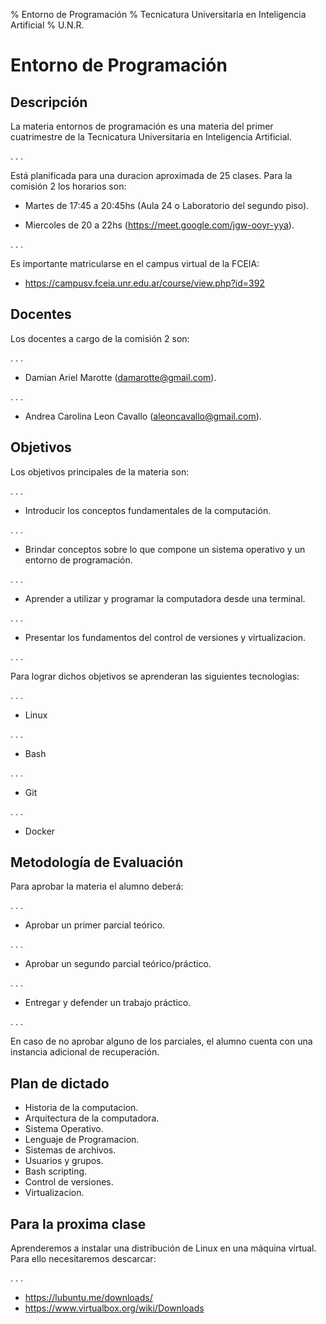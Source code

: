 % Entorno de Programación
% Tecnicatura Universitaria en Inteligencia Artificial
% U.N.R.

# Entorno de Programación

## Descripción

La materia entornos de programación es una materia del primer cuatrimestre de
la Tecnicatura Universitaria en Inteligencia Artificial.

. . .

Está planificada para una duracion aproximada de 25 clases. Para la comisión 2
los horarios son:

* Martes de 17:45 a 20:45hs (Aula 24 o Laboratorio del segundo piso).

* Miercoles de 20 a 22hs (https://meet.google.com/jgw-ooyr-yya).

. . .

Es importante matricularse en el campus virtual de la FCEIA:

* https://campusv.fceia.unr.edu.ar/course/view.php?id=392

## Docentes

Los docentes a cargo de la comisión 2 son:

. . .

* Damian Ariel Marotte (damarotte@gmail.com).

. . .

* Andrea Carolina Leon Cavallo (aleoncavallo@gmail.com).

## Objetivos

Los objetivos principales de la materia son:

. . .

* Introducir los conceptos fundamentales de la computación.

. . .

* Brindar conceptos sobre lo que compone un sistema operativo y un entorno de
programación.

. . .

* Aprender a utilizar y programar la computadora desde una terminal.

. . .

* Presentar los fundamentos del control de versiones y virtualizacion.

. . .

Para lograr dichos objetivos se aprenderan las siguientes tecnologias:

. . .

* Linux

. . .

* Bash

. . .

* Git

. . .

* Docker

## Metodología de Evaluación

Para aprobar la materia el alumno deberá:

. . .

* Aprobar un primer parcial teórico.

. . .

* Aprobar un segundo parcial teórico/práctico.

. . .

* Entregar y defender un trabajo práctico.

. . .

En caso de no aprobar alguno de los parciales, el alumno cuenta con una
instancia adicional de recuperación.

## Plan de dictado

* Historia de la computacion.
* Arquitectura de la computadora.
* Sistema Operativo.
* Lenguaje de Programacion.
* Sistemas de archivos.
* Usuarios y grupos.
* Bash scripting.
* Control de versiones.
* Virtualizacion.

## Para la proxima clase

Aprenderemos a instalar una distribución de Linux en una máquina virtual.
Para ello necesitaremos descarcar:

. . .

* https://lubuntu.me/downloads/
* https://www.virtualbox.org/wiki/Downloads
